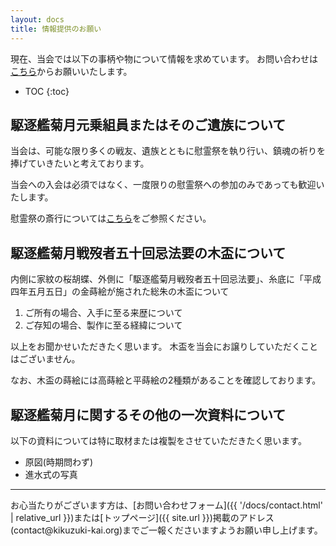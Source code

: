 ```yaml
---
layout: docs
title: 情報提供のお願い
---
```

現在、当会では以下の事柄や物について情報を求めています。
お問い合わせは[こちら](/docs/contact.html)からお願いいたします。

- TOC
{:toc}

## 駆逐艦菊月元乗組員またはそのご遺族について
当会は、可能な限り多くの戦友、遺族とともに慰霊祭を執り行い、鎮魂の祈りを捧げていきたいと考えております。

当会への入会は必須ではなく、一度限りの慰霊祭への参加のみであっても歓迎いたします。

慰霊祭の斎行については[こちら](/special/memorial-service.html)をご参照ください。

## 駆逐艦菊月戦歿者五十回忌法要の木盃について
内側に家紋の桜胡蝶、外側に「駆逐艦菊月戦歿者五十回忌法要」、糸底に「平成四年五月五日」の金蒔絵が施された総朱の木盃について

1. ご所有の場合、入手に至る来歴について
1. ご存知の場合、製作に至る経緯について

以上をお聞かせいただきたく思います。
木盃を当会にお譲りしていただくことはございません。

なお、木盃の蒔絵には高蒔絵と平蒔絵の2種類があることを確認しております。

## 駆逐艦菊月に関するその他の一次資料について
以下の資料については特に取材または複製をさせていただきたく思います。

- 原図(時期問わず)
- 進水式の写真

---

お心当たりがございます方は、[お問い合わせフォーム]({{ '/docs/contact.html' | relative_url }})または[トップページ]({{ site.url }})掲載のアドレス(contact@kikuzuki<span class="obfuscate">-</span>kai.org)までご一報くださいますようお願い申し上げます。
